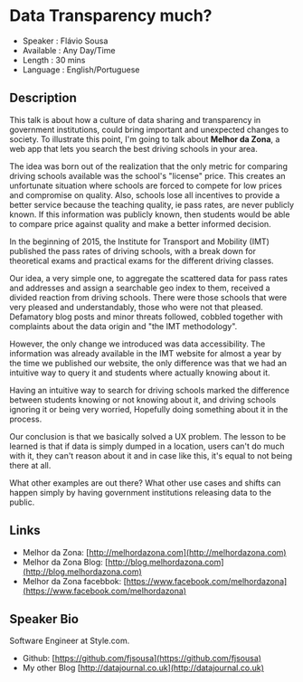 Data Transparency much?
========================

* Speaker   : Flávio Sousa
* Available : Any Day/Time
* Length    : 30 mins
* Language  : English/Portuguese

Description
-----------

This talk is about how a culture of data sharing and transparency in government institutions, could bring important and unexpected changes to society. To illustrate this point, I'm going to talk about **Melhor da Zona**, a web app that lets you search the best driving schools in your area.

The idea was born out of the realization that the only metric for comparing driving schools available was the school's "license" price. This creates an unfortunate situation where schools are forced to compete for low prices and compromise on quality. Also, schools lose all incentives to provide a better service because the teaching quality, ie pass rates, are never publicly known. If this information was publicly known, then students would be able to compare price against quality and make a better informed decision.

In the beginning of 2015, the Institute for Transport and Mobility (IMT) published the pass rates of driving schools, with a break down for theoretical exams and practical exams for the different driving classes.

Our idea, a very simple one, to aggregate the scattered data for pass rates and addresses and assign a searchable geo index to them, received a divided reaction from driving schools. There were those schools that were very pleased and understandably, those who were not that pleased. Defamatory blog posts and minor threats followed, cobbled together with complaints about the data origin and "the IMT methodology".

However, the only change we introduced was data accessibility. The information was already available in the IMT website for almost a year by the time we published our website, the only difference was that we had an intuitive way to query it and students where actually knowing about it.

Having an intuitive way to search for driving schools marked the difference between students knowing or not knowing about it, and driving schools ignoring it or being very worried, Hopefully doing something about it in the process.

Our conclusion is that we basically solved a UX problem. The lesson to be learned is that if data is simply dumped in a location, users can't do much with it, they can't reason about it and in case like this, it's equal to not being there at all.

What other examples are out there? What other use cases and shifts can happen simply by having government institutions releasing data to the public.

Links
-----

* Melhor da Zona: [http://melhordazona.com](http://melhordazona.com)
* Melhor da Zona Blog: [http://blog.melhordazona.com](http://blog.melhordazona.com)
* Melhor da Zona facebbok: [https://www.facebook.com/melhordazona](https://www.facebook.com/melhordazona)

Speaker Bio
-----------

Software Engineer at Style.com.


* Github: [https://github.com/fjsousa](https://github.com/fjsousa)
* My other Blog [http://datajournal.co.uk](http://datajournal.co.uk)
